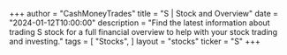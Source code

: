 +++
author = "CashMoneyTrades"
title = "S | Stock and Overview"
date = "2024-01-12T10:00:00"
description = "Find the latest information about trading S stock for a full financial overview to help with your stock trading and investing."
tags = [
   "Stocks",
]
layout = "stocks"
ticker = "S"
+++

